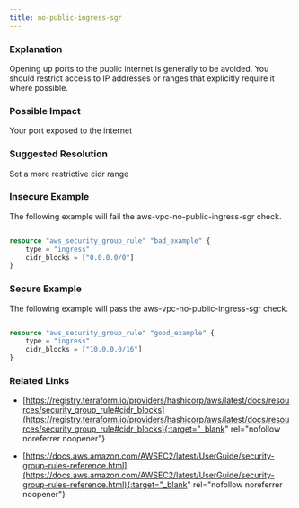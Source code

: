 ```yaml
---
title: no-public-ingress-sgr
---
```


### Explanation


Opening up ports to the public internet is generally to be avoided. You should restrict access to IP addresses or ranges that explicitly require it where possible.


### Possible Impact
Your port exposed to the internet

### Suggested Resolution
Set a more restrictive cidr range


### Insecure Example

The following example will fail the aws-vpc-no-public-ingress-sgr check.

```terraform

resource "aws_security_group_rule" "bad_example" {
	type = "ingress"
	cidr_blocks = ["0.0.0.0/0"]
}

```



### Secure Example

The following example will pass the aws-vpc-no-public-ingress-sgr check.

```terraform

resource "aws_security_group_rule" "good_example" {
	type = "ingress"
	cidr_blocks = ["10.0.0.0/16"]
}

```




### Related Links


- [https://registry.terraform.io/providers/hashicorp/aws/latest/docs/resources/security_group_rule#cidr_blocks](https://registry.terraform.io/providers/hashicorp/aws/latest/docs/resources/security_group_rule#cidr_blocks){:target="_blank" rel="nofollow noreferrer noopener"}

- [https://docs.aws.amazon.com/AWSEC2/latest/UserGuide/security-group-rules-reference.html](https://docs.aws.amazon.com/AWSEC2/latest/UserGuide/security-group-rules-reference.html){:target="_blank" rel="nofollow noreferrer noopener"}


